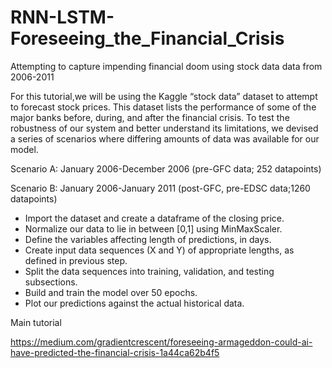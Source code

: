 # RNN-LSTM-Foreseeing_the_Financial_Crisis
Attempting to capture impending financial doom using stock data data from 2006-2011

For this tutorial,we will be using the Kaggle “stock data” dataset to attempt to forecast stock prices. This dataset lists the performance of some of the major banks before, during, and after the financial crisis.
To test the robustness of our system and better understand its limitations, we devised a series of scenarios where differing amounts of data was available for our model.

Scenario A: January 2006-December 2006 (pre-GFC data; 252 datapoints)


Scenario B: January 2006-January 2011 (post-GFC, pre-EDSC data;1260 datapoints)

* Import the dataset and create a dataframe of the closing price.
* Normalize our data to lie in between [0,1] using MinMaxScaler.
* Define the variables affecting length of predictions, in days.
* Create input data sequences (X and Y) of appropriate lengths, as defined in previous step.
* Split the data sequences into training, validation, and testing subsections.
* Build and train the model over 50 epochs.
* Plot our predictions against the actual historical data.

Main tutorial

https://medium.com/gradientcrescent/foreseeing-armageddon-could-ai-have-predicted-the-financial-crisis-1a44ca62b4f5
